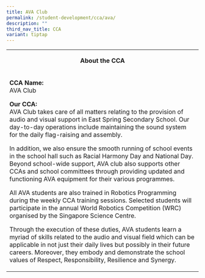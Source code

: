 ```yaml
---
title: AVA Club
permalink: /student-development/cca/ava/
description: ""
third_nav_title: CCA
variant: tiptap
---
```

<table>
<tbody>
<tr>
<td width="590">
<p style="text-align: center;"><strong>About the CCA</strong></p>
</td>
</tr>
<tr>
<td width="590">
<p><strong>CCA Name:<br></strong>AVA Club</p>
<p><strong>Our CCA:<br></strong>AVA Club takes care of all matters relating to the provision of audio and visual support in East Spring Secondary School. Our day-to-day operations include maintaining the sound system for the daily flag-raising and assembly.</p>
<p>In addition, we also ensure the smooth running of school events in the school hall such as Racial Harmony Day and National Day. Beyond school-wide support, AVA club also supports other CCAs and school committees through providing updated and functioning AVA equipment for their various programmes.</p>
<p>All AVA students are also trained in Robotics Programming during the weekly CCA training sessions. Selected students will participate in the annual World Robotics Competition (WRC) organised by the Singapore Science Centre.</p>
<p>Through the execution of these duties, AVA students learn a myriad of skills related to the audio and visual field which can be applicable in not just their daily lives but possibly in their future careers. Moreover, they embody and demonstrate the school values of Respect, Responsibility, Resilience and Synergy.&nbsp;</p>
</td>
</tr>
</tbody>
</table>